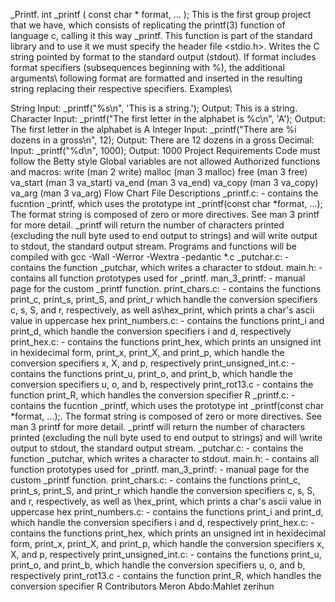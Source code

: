 _Printf.
int _printf ( const char * format, ... ); This is the first group project that we have, which consists of replicating the printf(3) function of language c, calling it this way _printf. This function is part of the standard library and to use it we must specify the header file <stdio.h>. Writes the C string pointed by format to the standard output (stdout). If format includes format specifiers (subsequences beginning with %), the additional arguments\ following format are formatted and inserted in the resulting string replacing their respective specifiers. Examples\

String Input: _printf("%s\n", 'This is a string.'); Output: This is a string. Character
Input: _printf("The first letter in the alphabet is %c\n", 'A'); Output: The first letter in the alphabet is A Integer
Input: _printf("There are %i dozens in a gross\n", 12); Output: There are 12 dozens in a gross Decimal:
Input: _printf("%d\n", 1000); Output: 1000 Project Requirements
Code must follow the Betty style Global variables are not allowed Authorized functions and macros: write (man 2 write) malloc (man 3 malloc) free (man 3 free) va_start (man 3 va_start) va_end (man 3 va_end) va_copy (man 3 va_copy) va_arg (man 3 va_arg) Flow Chart File Descriptions _printf.c: - contains the fucntion _printf, which uses the prototype int _printf(const char *format, ...); The format string is composed of zero or more directives. See man 3 printf for more detail. _printf will return the number of characters printed (excluding the null byte used to end output to strings) and will write output to stdout, the standard output stream. Programs and functions will be compiled with gcc -Wall -Werror -Wextra -pedantic *.c _putchar.c: - contains the function _putchar, which writes a character to stdout. main.h: - contains all function prototypes used for _printf. man_3_printf: - manual page for the custom _printf function. print_chars.c: - contains the functions print_c, print_s, print_S, and print_r which handle the conversion specifiers c, s, S, and r, respectively, as well as\hex_print, which prints a char's ascii value in uppercase hex print_numbers.c: - contains the functions print_i and print_d, which handle the conversion specifiers i and d, respectively print_hex.c: - contains the functions print_hex, which prints an unsigned int in hexidecimal form, print_x, print_X, and print_p, which handle the conversion specifiers x, X, and p, respectively print_unsigned_int.c: - contains the functions print_u, print_o, and print_b, which handle the conversion specifiers u, o, and b, respectively print_rot13.c - contains the function print_R, which handles the conversion specifier R _printf.c: - contains the fucntion _printf, which uses the prototype int _printf(const char *format, ...);. The format string is composed of zero or more directives. See man 3 printf for more detail. _printf will return the number of characters printed (excluding the null byte used to end output to strings) and will \write output to stdout, the standard output stream. _putchar.c: - contains the function _putchar, which writes a character to stdout. main.h: - contains all function prototypes used for _printf. man_3_printf: - manual page for the custom _printf function. print_chars.c: - contains the functions print_c, print_s, print_S, and print_r which handle the conversion specifiers c, s, S, and r, respectively, as well as \hex_print, which prints a char's ascii value in uppercase hex print_numbers.c: - contains the functions print_i and print_d, which handle the conversion specifiers i and d, respectively print_hex.c: - contains the functions print_hex, which prints an unsigned int in hexidecimal form, print_x, print_X, and print_p, which handle the conversion specifiers x, X, and p, respectively print_unsigned_int.c: - contains the functions print_u, print_o, and print_b, which handle the conversion specifiers u, o, and b, respectively print_rot13.c - contains the function print_R, which handles the conversion specifier R
Contributors
Meron Abdo:Mahlet zerihun
